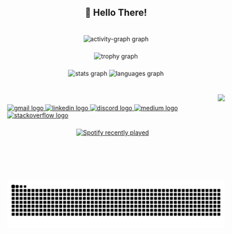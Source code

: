 <h2 align="center">👋 Hello There!</h2>

###

<br clear="both">

<div align="center">
  <img src="https://github-readme-activity-graph.vercel.app/graph?username=mobin-ism&radius=16&theme=redical&area=true&order=5&hide_border=true&hide_title=true" height="300" alt="activity-graph graph"  />
</div>

###

<div align="center">
  <img src="https://github-profile-trophy.vercel.app?username=mobin-ism&theme=chalk&column=-1&row=1&margin-w=8&margin-h=8&no-bg=true&no-frame=true&order=4" height="150" alt="trophy graph"  />
</div>

###

<div align="center">
  <img src="https://github-readme-stats.vercel.app/api?username=mobin-ism&hide_title=true&hide_rank=true&show_icons=true&include_all_commits=true&count_private=true&disable_animations=false&theme=radical&locale=en&hide_border=true" height="150" alt="stats graph"  />
  <img src="https://github-readme-stats.vercel.app/api/top-langs?username=mobin-ism&locale=en&hide_title=true&layout=compact&card_width=320&langs_count=5&theme=radical&hide_border=true" height="150" alt="languages graph"  />
</div>

###

<br clear="both">

<img align="right" height="200" src="https://i.ibb.co.com/qpLZyvS/life-balance.gif"  />

###

<div align="left">
  <a href="mailto:themobinism@gmail.com" target="_blank">
    <img src="https://img.shields.io/static/v1?message=Gmail&logo=gmail&label=&color=D14836&logoColor=white&labelColor=&style=for-the-badge" height="35" alt="gmail logo"  />
  </a>
  <a href="https://www.linkedin.com/in/mobinism/" target="_blank">
    <img src="https://img.shields.io/static/v1?message=LinkedIn&logo=linkedin&label=&color=0077B5&logoColor=white&labelColor=&style=for-the-badge" height="35" alt="linkedin logo"  />
  </a>
  <a href="https://discordapp.com/users/966656957106761800" target="_blank">
    <img src="https://img.shields.io/static/v1?message=Discord&logo=discord&label=&color=7289DA&logoColor=white&labelColor=&style=for-the-badge" height="35" alt="discord logo"  />
  </a>
  <a href="https://medium.com/@mobinism" target="_blank">
    <img src="https://img.shields.io/static/v1?message=Medium&logo=medium&label=&color=12100E&logoColor=white&labelColor=&style=for-the-badge" height="35" alt="medium logo"  />
  </a>
  <a href="https://stackoverflow.com/users/28347186/al-mobin" target="_blank">
    <img src="https://img.shields.io/static/v1?message=Stackoverflow&logo=stackoverflow&label=&color=FE7A16&logoColor=white&labelColor=&style=for-the-badge" height="35" alt="stackoverflow logo"  />
  </a>
</div>

###

<div align="center">
  <a href="https://open.spotify.com/user/21ms5qptl5ygixgnrlrhgweya">
    <img src="https://spotify-recently-played-readme.vercel.app/api?user=21ms5qptl5ygixgnrlrhgweya&count=5&unique=true" alt="Spotify recently played"  />
  </a>
</div>

###

<br clear="both">

<img src="https://raw.githubusercontent.com/mobin-ism/mobin-ism/output/snake.svg" alt="Snake animation" />

###
